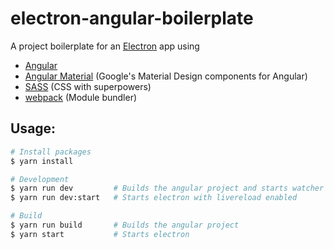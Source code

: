 # electron-angular-boilerplate

A project boilerplate for an [Electron](http://electron.atom.io) app using
- [Angular](https://angular.io)
- [Angular Material](https://material.angular.io)  (Google's Material Design components for Angular)
- [SASS](http://sass-lang.com) (CSS with superpowers)
- [webpack](https://webpack.github.io) (Module bundler)

## Usage:
```bash
# Install packages
$ yarn install

# Development
$ yarn run dev         # Builds the angular project and starts watcher
$ yarn run dev:start   # Starts electron with livereload enabled

# Build
$ yarn run build       # Builds the angular project
$ yarn start           # Starts electron
```
